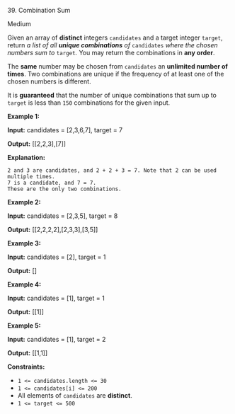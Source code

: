 ﻿39\. Combination Sum

Medium

Given an array of **distinct** integers `candidates` and a target integer `target`, return _a list of all **unique combinations** of_ `candidates` _where the chosen numbers sum to_ `target`_._ You may return the combinations in **any order**.

The **same** number may be chosen from `candidates` an **unlimited number of times**. Two combinations are unique if the frequency of at least one of the chosen numbers is different.

It is **guaranteed** that the number of unique combinations that sum up to `target` is less than `150` combinations for the given input.

**Example 1:**

**Input:** candidates = \[2,3,6,7\], target = 7

**Output:** \[\[2,2,3\],\[7\]\]

**Explanation:**

    2 and 3 are candidates, and 2 + 2 + 3 = 7. Note that 2 can be used multiple times.
    7 is a candidate, and 7 = 7.
    These are the only two combinations. 

**Example 2:**

**Input:** candidates = \[2,3,5\], target = 8

**Output:** \[\[2,2,2,2\],\[2,3,3\],\[3,5\]\] 

**Example 3:**

**Input:** candidates = \[2\], target = 1

**Output:** \[\] 

**Example 4:**

**Input:** candidates = \[1\], target = 1

**Output:** \[\[1\]\] 

**Example 5:**

**Input:** candidates = \[1\], target = 2

**Output:** \[\[1,1\]\] 

**Constraints:**

*   `1 <= candidates.length <= 30`
*   `1 <= candidates[i] <= 200`
*   All elements of `candidates` are **distinct**.
*   `1 <= target <= 500`